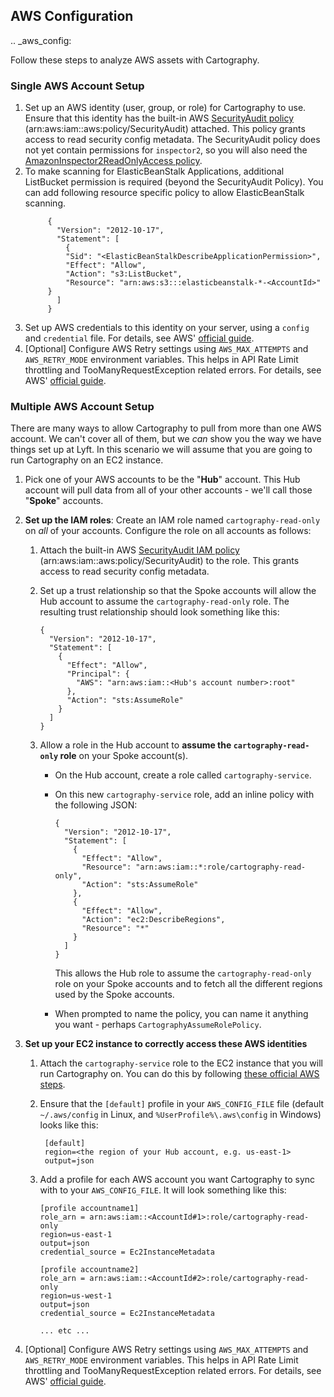 ## AWS Configuration

.. _aws_config:

Follow these steps to analyze AWS assets with Cartography.

### Single AWS Account Setup

1. Set up an AWS identity (user, group, or role) for Cartography to use.  Ensure that this identity has the built-in AWS [SecurityAudit policy](https://docs.aws.amazon.com/IAM/latest/UserGuide/access_policies_job-functions.html#jf_security-auditor) (arn:aws:iam::aws:policy/SecurityAudit) attached.  This policy grants access to read security config metadata. The SecurityAudit policy does not yet contain permissions for `inspector2`, so you will also need the [AmazonInspector2ReadOnlyAccess policy](https://docs.aws.amazon.com/inspector/latest/user/security-iam-awsmanpol.html#security-iam-awsmanpol-AmazonInspector2ReadOnlyAccess).
2. To make scanning for ElasticBeanStalk Applications, additional ListBucket permission is required (beyond the SecurityAudit Policy). You can add following resource specific policy to allow ElasticBeanStalk scanning.
   ```
        {
          "Version": "2012-10-17",
          "Statement": [
            {
            "Sid": "<ElasticBeanStalkDescribeApplicationPermission>",
            "Effect": "Allow",
            "Action": "s3:ListBucket",
            "Resource": "arn:aws:s3:::elasticbeanstalk-*-<AccountId>"
        }
          ]
        }
    ```
3. Set up AWS credentials to this identity on your server, using a `config` and `credential` file.  For details, see AWS' [official guide](https://docs.aws.amazon.com/cli/latest/userguide/cli-configure-files.html).
4. [Optional] Configure AWS Retry settings using `AWS_MAX_ATTEMPTS` and `AWS_RETRY_MODE` environment variables. This helps in API Rate Limit throttling and TooManyRequestException related errors. For details, see AWS' [official guide](https://boto3.amazonaws.com/v1/documentation/api/latest/guide/configuration.html#using-environment-variables).

### Multiple AWS Account Setup

There are many ways to allow Cartography to pull from more than one AWS account.  We can't cover all of them, but we _can_ show you the way we have things set up at Lyft.  In this scenario we will assume that you are going to run Cartography on an EC2 instance.

1. Pick one of your AWS accounts to be the "**Hub**" account.  This Hub account will pull data from all of your other accounts - we'll call those "**Spoke**" accounts.

2. **Set up the IAM roles**: Create an IAM role named `cartography-read-only` on _all_ of your accounts.  Configure the role on all accounts as follows:
	1. Attach the built-in AWS [SecurityAudit IAM policy](https://docs.aws.amazon.com/IAM/latest/UserGuide/access_policies_job-functions.html#jf_security-auditor) (arn:aws:iam::aws:policy/SecurityAudit) to the role.  This grants access to read security config metadata.
	2. Set up a trust relationship so that the Spoke accounts will allow the Hub account to assume the `cartography-read-only` role.  The resulting trust relationship should look something like this:

		```
		{
		  "Version": "2012-10-17",
		  "Statement": [
		    {
		      "Effect": "Allow",
		      "Principal": {
		        "AWS": "arn:aws:iam::<Hub's account number>:root"
		      },
		      "Action": "sts:AssumeRole"
		    }
		  ]
		}
		```
	3. Allow a role in the Hub account to **assume the `cartography-read-only` role** on your Spoke account(s).

		- On the Hub account, create a role called `cartography-service`.
		- On this new `cartography-service` role, add an inline policy with the following JSON:

			```
			{
			  "Version": "2012-10-17",
			  "Statement": [
			    {
			      "Effect": "Allow",
			      "Resource": "arn:aws:iam::*:role/cartography-read-only",
			      "Action": "sts:AssumeRole"
			    },
				{
				  "Effect": "Allow",
				  "Action": "ec2:DescribeRegions",
				  "Resource": "*"
				}
			  ]
			}
			```

			This allows the Hub role to assume the `cartography-read-only` role on your Spoke accounts and to fetch all the different regions used by the Spoke accounts.

		- When prompted to name the policy, you can name it anything you want - perhaps `CartographyAssumeRolePolicy`.

3. **Set up your EC2 instance to correctly access these AWS identities**

	1. Attach the `cartography-service` role to the EC2 instance that you will run Cartography on.  You can do this by following [these official AWS steps](https://docs.aws.amazon.com/AWSEC2/latest/UserGuide/iam-roles-for-amazon-ec2.html#attach-iam-role).

	2. Ensure that the `[default]` profile in your `AWS_CONFIG_FILE` file (default `~/.aws/config` in Linux, and `%UserProfile%\.aws\config` in Windows) looks like this:

			[default]
			region=<the region of your Hub account, e.g. us-east-1>
			output=json

	3.  Add a profile for each AWS account you want Cartography to sync with to your `AWS_CONFIG_FILE`.  It will look something like this:

		```
		[profile accountname1]
		role_arn = arn:aws:iam::<AccountId#1>:role/cartography-read-only
		region=us-east-1
		output=json
		credential_source = Ec2InstanceMetadata

		[profile accountname2]
		role_arn = arn:aws:iam::<AccountId#2>:role/cartography-read-only
		region=us-west-1
		output=json
		credential_source = Ec2InstanceMetadata

		... etc ...
		```
1. [Optional] Configure AWS Retry settings using `AWS_MAX_ATTEMPTS` and `AWS_RETRY_MODE` environment variables. This helps in API Rate Limit throttling and TooManyRequestException related errors. For details, see AWS' [official guide](https://boto3.amazonaws.com/v1/documentation/api/latest/guide/configuration.html#using-environment-variables).

